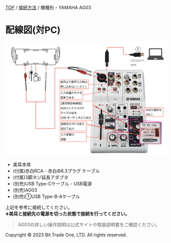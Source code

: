 
<head>
<link rel="stylesheet" href="style.css">
</head>


[TOP](index.md) / [接続方法](02Connect.md) / 機種別・YAMAHA AG03

# 配線図(対PC)  

<img src="images/116efbd4b9d7a8a85ea1a79c339855c89228dc03f5c12f550305007241c5e362.jpg" alt="AG03接続"  Width="800">

- 美耳本体
- (付属)赤白RCA - 赤白Φ6.3プラグ ケーブル  
- (付属)3脚ネジ延長アダプタ  
- (別売)USB Type-Cケーブル - USB電源  
- (別売)AG03  
- (別売)①USB Type-B-Aケーブル  

上記を参考に接続してください。  
**※美耳と接続先の電源を切った状態で接続を行ってください。**

> AG03の詳しい操作説明は公式サイトや取扱説明書をご確認ください。

  <footer>
    <p>Copyright © 2023 Bit Trade One, LTD. All rights reserved.</p>
  </footer>
